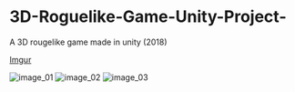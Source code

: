# 3D-Roguelike-Game-Unity-Project-
A 3D rougelike game made in unity (2018)

[Imgur](https://i.imgur.com/Q9Opoo5.gifv)

![image_01](https://i.imgur.com/Q9Opoo5.gifv)
![image_02](https://i.imgur.com/sInSIRu.png)
![image_03](https://i.imgur.com/yLNDFk7.png)

